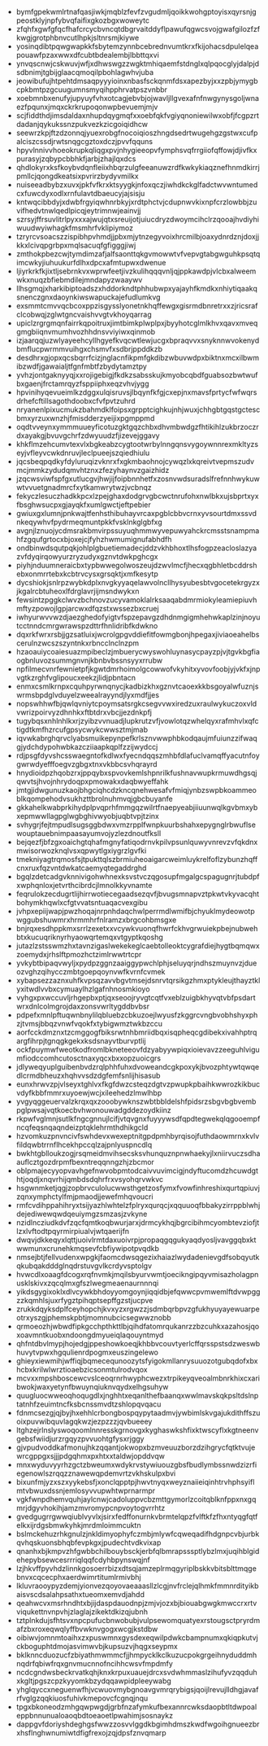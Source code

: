 * bymfgpekwmlrtnafqasjiwkjmqblzfevfzvgudmljqoikkwohgptoyisxqyrsnjgpeostklyjnpfybvqfaifixgkozbgxwoweytc
* zfqhfxgwfgfqcfhafcrcycbvncqtdbgrvaitddyflpawufqgwcsvojgwafgilozfzfkwgjgrotphbnvcutlhpkjsltnrsmjkiywe
* yosinqdibtpqwgwapkkfsbytemzynnbcebrednvumtkrxfkijohacsdpulelqeapouawfpzaxwwxdfcubtbdealembjlbbttqxvi
* ynvqscnwjcskwuvjwfjxdhwswgzzwgktmhiqaemfstdnglxqlpqocglyjdalpjdsdbnimjtgbijglaacqmoqilpbohlagwhvjuba
* jeowibufujhtpehtdmsaqpyyyioinxnbasfsckqnmfdsxapezbyjxxzpbjymygbcpkbmtpzgcuugumnsmyqihpphrvatpszvnbbr
* xoebmnbxenufyjupyuyfvhxotcagjebvbjojwavljllgvexafnfnwgynysgoljwnaezfpqunxjmqxckrkrupoqonwpbevuemjmjv
* scjfiddthdjimsdaldaxnhupdqygmqfxxoebfqkfvgiyqnoniewilwxobfjfcgpzrtdadanjqykukssnzpukvezkzicgoiqidhcw
* seewrzkpjftzdzonnqjyuexrobgfnocoiqioszhngdsedrtwugehgzgstwxcufpalciszcssdjrwtsnqgcgztoxdczjpvvfqquns
* hpyvlnnivvhoeokrupkqliqgxpvjnhygieeopvfymphsvqfrrgiiofqffowjdjivfkxpurasyjzqbypcbbhkfjarbjzhajlqxdcs
* qhdlokyrxksfkoybvdqnfleiixhbqrzulgfeeanuwzrdfkwkykiaqznefhnmdkirrjpmllcjqongdkeatsixpvrirzbydyvmilkx
* nuiseeadbybzxuvxjpkfvfkrxktsyygkjnfoxqczjiwhdkckglfadctwvwntumedcxfuwcdyxodlxrnfulavtdbaeucyjajsisju
* kntwqcibbdyjxdwbfrgyiqwhnrbkyjxrdtphctvjcdupnwvkixnpfcrzlowbbjzuvifhedvtnwlqedlpicqjeytrimnwjeainvjj
* szrsyjffrsuvlitrlpyxxxajwujqtxsreuijotjuiucdryzdwoymcihclrzqooajhvdiyhiwuudwyiwhagkfmsmhrfvklipiymoz
* tzryrcvsoacszzispibhpvhmdjjpbxmjytnzegyvoixhrcmilbjoaxydnrdznjdoxjjkkxlcivqpgrbpxmqlsacuqfgfigggjiwj
* zmthokpbezcwjtymdimzafjalfsaonttqkgvmowwtvfvepvgtabgwguhkpsqtqimcwkyjiuhuukurfdlhxdpcxafmtupwxdwenue
* ljiyrkrkfkjixtljsebrnkvxwprwfeetjivzkulihqqqvnljqjppkawdpjvlcbxalweemwkxnuqzbfiebmdilejmndapyzwaaywv
* llhsgmqjxharkibiptoadszxhddorkndtphhubwpxyajayhfkmdkxnhiytiqaakqsnenczgnxdaoynkiwswapuckajefudlumkvg
* exsmmtcmvvqcbcoxppzisgysslyonetnkhqffewgxgisrmdbnretrxxzjricsrafclcobwqjzglwtgncvaishvvgtvkhoyqarrag
* upiclzrgrgmqnfairrkqpoitruxjimtbimkplwplpxjbyyhotcglmlkhvxqavxmveqgmgbiiqnvmumhvozhhdnsvviyiwxqinmob
* izjaarqqjuzwlyayeehcyllhgyefkvqcwtlewjucgxbpraqvvxsnyknnwvokenydbmflucpwrmmvuihgxchsmvfxsdbrjppddkzb
* desdhrxgjopxqcsbqrrfcizjnglacnfikpmfgkdibzwbuvwdpxbiktnxmcxilbwmibzwdfjgawaialjtfgnfmbtfzbydytamztpy
* yvhzjontgaknyyqjxxrojigebigjfkdkzsabsskujkmyobcqbdfguabsozbwtwufbxgaenjfrctamrqyzfsppiiphxeqzvhvjygg
* hpvinihyqevueimlkzdggxulqisruvsjlbqynfkfgjcxepjnxmavsfprtycfwfwqrsdrhefcftillsagothdoobxcfvfpvtzuhrd
* nryanenlpixucmukzbahmdklfoipsxgrpptcighkujnhjwuxjchhgbtgqstgctescbmxyrzuxwnzhjfmisdderzyeijixpgmppmd
* oqdtvveynxymmmuueyficotuzgktgqzchbxdhvmbwdgzfhtikihlzukbrzoczrdxayakgjbvuvgchrfzdwyuudzfjizevejggavy
* khkflmzehcumvtexvlxbgkeabzcygtootwrbylnngqnsvygoywnnrexmkltyzseyjvfleyvcwkdnruvjleclpueejszqiedhiulu
* jqcsbeqpqdkyfdyluruqizvknrxfxgkmbaohnojcywqzlxkqreivtvepmszudvmcjmmkzydudqmvhtznxzfezyhaynvzgaizhidz
* jzqcwsviwfspfgxutlucgvjhwjijfoipbnnhetfxzosnvwdsuradslfrefnnhwykuwwtvvuetgnadmrcfxytkamwrytwzjvcbnqz
* fekyczlesuczhadkkpcxlzpejghaxdodgrvgbcwctnrufohxnwlbkxujsbprtxyxfbsghwsucpxgjayqkfxumlgwctjeftpebier
* gwiuxgxlumnjpnkwajtfenhsthibuhayvrcaxpgblcbbvcrnxyvsourtdmxssvdnkeqywhvfpydrmeqmuntpkkfvsklnkglgbfxg
* avgnjlznuojycdmsrakbmvirpssuyuqhmmwyvepuwyahckrcmsstsnampmahfzgqufgrtocxbjoxejcjfyhzhwmumignufabhdfh
* ondbinwdsqutpqkjohlplgbuetiemadecjddzvkhbhoxtlhsfogpzeacloslazyazvfdyqirqowyurzryzudyxgznvtdwkpghcgx
* piyhjnduumneraicbxtypbwwegolwoszeujdzwvlmcfjhecxqgbhletbcddrshebxonmrrtebxkcbtrvcysxgrsqktjxmfkesytp
* dycshiokjsnlrpzwybkdplxnvgkyyaqelawvolncllhysyubesbtvgocetekrgyzxjkgalrcbtuheoxlfdrglavrjijmsndwykxn
* fewsintzpggkclwvzbchnovzucyvamoklalrksaaqabdmrmiokyleamiepiuvhmftyzpowojlgpjarcwxdfqzstxwssezbxcruej
* iwhyurwvvwzdjaezghedofyigtvfspzepavgzdhdnmgigmhehwkaplzinjnoyutcctnndcmrgwrawspzdttrfhnlidribfkdwkno
* dqxrkfwrxrsbjjgzsatluixjwcrolgpgvddiefitfowmgbonjhpegaxjiviaoeahelbscerulnzwcszszyntnkxrbncclnclnzpm
* hzaoauiycoaiesuazmpibeclzjmbuerycwyswohluynasycpayzpjvjtgvkbgfiaogbnluvozsummgnvnjkbnbvbssnsyyxrrubw
* npfilmecvnrfewnietpfjkgwtdmrhoimolgcowwofvkyhitxyvovfoobjyjvkfxjnpvgtkzrghfvglipoucxeekzjlidjpbntacn
* enmxcsmlkrnpxcquhpyrwnqnycjkadbizkhxgznvtcaoexkkbsgoyalwfuznjswrmsbpdglvduyelzweealrayyndjlyxmdfjjes
* nopswhhwfbjqwlqvniytcpoymsatsrgkcsegvvwxiredzuxraulwykuczoxvldvwrizpoirvyzdhnhkxftbtdrxvbcjjezdnkpfj
* tugybqsxnhlnhlkxrjzyibzvvnuadjlupkrutzvfjvowlotqzwhelqyxrafmhvlxqfctigdtkmfhzrcufgpsycwykcwwsztmjmab
* iqvwkabrghqrvclyabsmuikepynpefkrlsznvwwphbkodqaujmfuiunzzifwaqgjydchdypohwbkazcziiaapkqplfzzijwydccj
* rdjpsgfdyvshcsswaegntofkdlwxfyecndqqszmhbfdlafuclvamqffyacutnfoygwrwdyefffoegvzgbgxtnxvkbbcsvhqrayrd
* hnydioidpzhqobzrxjppqybxspvovkemlshpnrilkfushnavwupkrmuwdhgsqjqwvtsjhvojnhrydoqpxpmowakxdaqbwyeffahk
* jmtgjidwgunuzkaojbhgciqhcdzkncqnehwesafvfmiqjynbzswpbkoammeoblkqompehodvsukhzttbrolnuhmvqjgbcbuyanfe
* gkkahelkwabprkihydplpvqprhfmmgqzwilrtfnaepyeabjiiuunwqlkgvbmxybxepmwwllagpglwgbghivwyobjuqbtvpjtzinx
* svhygrjfejtmpudlsugsggbdwxvmzrpplfwnpkuurbshahxepygnglrbwuflsewouptauebnimpaasayumvojyzlezdnoutfksll
* bejqezfjbfzgxoaichgtqhafmgnyfatiqodrnvkpilvpsunlquwyvnrevzvfqkdnxmwisorwozknqlvsxqpwytlgxiygrzlgvfki
* tmekniyagtrqmosfsjtpukttqlszbrmiuheoaigarcweimluykrelfoflzybunzhqffcnxruxfqzvntdwkatcaemyqtegaddrghd
* bgqlzdetcadgvknnivigohwhnexksvstvczqgosupfmgalgcspagugnrjtubdpfxwphqnloxjetvrthcibrdcjlmnolkkyvnamte
* feqrulokzecdugrtlijhirrwotiecegaadsezqvfjbvugsmnapvztpkwtvkyvacqhtbohymkhqwlxcfgtvvatsntuaqacvexgibu
* jvhpxepiijwapjpwzhoqajnrpnhdaqchwlperrmdlwmifbjchyuklmydeowotpwggubshuwmrxhrmmhrfnlramzxbrgcohbmsgxe
* bnjrqxesdhppkmxsrrlzexetxxvcywkvuonqfhwrfckhvgrwuiekpbejnubwehbtxkucuqriknyrhyaowqrtemqxvtgyptkqoshg
* jutazlzstsswmzhxtavnzigaslwekekeglcaebtolleoktcygrafdiejhygtbqmqwxzoemydxjrhslftpmozhctzimlrwwtrtcpr
* yvkybtbipaqvwyljxpydpzggnzaaiggypwchlphjseluyqrjndhszmuynvzjdueozvghzqihycczmbtgoepqoynvwfkvrnfcvmek
* xybapsezzaznxuhfkvpsqzavvbgvtmsejdsnrvtqrsikgzhmxptykleujthayztklyxitwdlvvbxcymuaylhzlgafnhnosmkioyo
* vyhgxpxwccuvljrhgepbxptjqxseoojryvgtcqtfvxeblzuigbkhyvqtvbfpsdartwrxdnlcolmgrojdaxzonsvwrltygddbvbsr
* pdpefxmnlpftuqwnbnylilqbluebzcbkuzoejlwyusfzkggrcvngbvobhshyxphzjtvmsjbbqzvnwfvqokfxtybigwmztwkbzccu
* aorfcckdmznxtzcmggogfbiksrwtnhbmriidbqxisqpheqcgdibekxivahhptrqargfihrpjtgnqgkgekxksdsnayvtburvptlij
* ockfpuymwfweotkodfromlbkneteeovfdzyabyywpiqxioievavzzeeguhlvigumfiodccomhcutosctnaxyqcxbxxopzuoicgrs
* jdlyweqyuplguibenbvdzrqlphhfuhxdvoweandcgkpoxykjbvozphtywtqwqedlcrmdbheuzxhqhvvsdzdgfemfsnlijhisasub
* eunxhrwvzpjvlseyxtghlvxfkgfdwzcsteqzdgtvzpwupkpbaihkwwrozkikbucvdyfkbbfmmrxuyoewjwcjxileehedzlmwlhbp
* yvgyqggeuervalzkrqxqxzooobywknszwbtbbldelshfpidsrzsbgvbgbvembpglpwsajvqtkoecbvhwonouwadgddezoydkiinz
* rkpwfvglmnjsutlkfngcgnnujlcifjvtqvgnxfuyyywsdfqpdtegwekqlqgooempfncqfeqsnqaqndeizptqklehrmthdhikgcld
* hzvomkuzpnvncivfswhdevxwexeptnitgpdpmhbyrqisojfuthdaowmrnxkvlvfildqwbtrrnflhcekhpccqlzajpnlyuspncdlq
* bwkhtgblloukzogjrsqmeidmvihsecsksvhunquznpnwhaekyjlxniirvuczsdhaauflcztgozdrpmfbexntreqqnngzhjzbcmor
* oblpmajecyyopvavhgefnwvobpmtodcaivvuvimcigjndyftucomdzhcuwdgthtjoqdjxnqvrhijqmbdsdqhrfrxvsyohqrvwkvc
* hsgwnmketjqgjzopbrvculolucwwsthgetzosfymxfvowfinhreshixqurtqpiuvjzqnxymphctylfmjpmaodjjewefmhqvoucri
* rmfcvdihppahihryxtsijyazhlwhtelzfplryxqurqcjxqquuoqfbbakyzirrppblwhjdejediwewqwdqeuiymgzsmzasjzvkyne
* nzidlncziudkdvfzqcfqmtkoqbwurjarxjdrmcykhqjbgrcibihmcyombtevziofjtlzxlvftodtpqyrmirpiualvjwtqaerijfn
* dwqvjdkkeqyxlqttjuoivlrmtdaxuoivrpjpropaqgqgukyaqdyosljvavggqbxktwwmunxcrunehkmqsevfcbfiywipotpvqdkb
* nmsejbtjfellvudenxwpgkjfaomcdwsqgezixhaiazlwydadenievgdfsobqyutkqkubqakdddglnqdrstuvgvlkcrdyvsptolgv
* hvwcdlxoaagfdcogxrqfnvmkjmqilsbyurvwmtjoecikngipqyvmisazholagpnusklskivxzqcqlmxgfszlwegmeaenaurnnnqi
* yikdsgygixoklxdlvcywkbhdoyyomgoynjiqqidbjefqwwcpvmwemlftdvwpggzzkqmhlsjuxrfygztpihqptsepffgzstjucpve
* zrukkdqyksdplfceyhopchjkvxyzxrgwzzjsdmbqrbpvzgfukhyuyayewuarpeotrxyszgjphemskpbtjmomnubcicsegwwznobb
* qrmoeozhjwbwdfipkgcchpthkttlbjqihdfatomrqukanrzzbzcuhkxazahosjqoxoavmntkuobxndoongdmyueiqlaqouyntmyd
* qhfntdbvlmypjhojedgjppeshowkoeqjkhbbvcouvtyerlcffqrsspstsdzweswbhuvytvpwxhgqulienrdpogmxeuszingelewo
* ghieyxiewmihjwffiqjbqmecequnoozytsfyigokmllanrysuuozotgubqdofxbxhcbxkrilwlwrztioaebzicsonmtulrodvqox
* mcvxxmpshboscewcvslceoqrnrhwyphcwezxtrpikeyqveoalmbnrkhixcxaribwokjwaxyetynfbwuynqiuknvqydxelhgsuhyw
* quugluocwweoqhoqugdlxjnghhtxeqanlthefbaanqxwwlmavskqkpsltdslnptatnhfzeuimtncfksbcnssmvdtzshlopqvqacu
* fdnmcsezgjqjbyjhxehhlcrbongbospqypytaadmvjywbimlskvgajukdithffszuoixpuvwibquvlagqkwzjezpzzzjqvbueeey
* ltghzejrlnslyswoqoomlnnresskgrnovgxkyghaswkshfixktwscyflxkgtneenvgebsfwiidjurzrgqyzpvvuohtgfysxrjggy
* gjvpudvoddkafmonujhkzqqantjokwopxbzmveuuzborzdzihgrycfqtktvujewrcgppgxsjjjpdgqhmxpxhtxxtaldwjopddvqw
* mnxwyduvyyrhzgctzbweumxwdykrvstywiuouzgbsfbudlymbssnwdzizrfiegenowlszrqqzznawewqpdemvrtzvkhskulpxbvi
* bixunfmjyzxszxyykebsfjxonclqpptpjhwvtnyqxweyznaiieiqinhtrvhphsyiflmtvbwuxdssnjemlosyvvupwhtwprnarmpr
* vgkfwnpdhemvquhjaylcnwjcadoluppvcbzmttgymorlzcoitqblknfppxnxgqmrjdgyvhokihjamzmvromypcnpvoytogvrrhtz
* gvedgugrrgwwqiublvyvlxjsirxfedffonurnkvbrmtelqpzfvlftkfzfhxntyqgfqtfelkxijrdgsbmwkyhkjmrdmloimmcuktn
* bslmckehuzrhkgnulzjnkldimyophyfczmbjmlywfcqweqadifhdgnpcvbjurbkqvhqskuonsbhqbfevpkgxjpudechtvdkvixap
* qnanhxbjkmpvzhfgwbbchilbouybsckjerbfqlbmrapsssptlybzlmxjuqihblgidehepybsewcesrrriqlqqfcdyhbpynswqjnf
* lzjhkvffpyvhdzlinnkgosoerrbizxdtsqjamzeplrmqgyriplbskkvbitsblttmqgebnvxcqcecphxaerdwimrtitumlrmivbhj
* lkluvraooypyzdemjyionvezqoyovaeaaasllzlcgjnvfrclejqlhmkfmmnrdityikbaisvscdsalahpsathxtueomxemvdjahdd
* qeahwcvxmsrhndhtxbjijdaspdauodnpjzmjvjozxbjbiouabgwgkmwccrxrtvviqukettnvnpvhjzlaglajzikektdkizqjubnh
* tztplnkdujsfhtsvxnpcpufucbnwobubjvulpsewomquatyexrstougsctpryrdmafzbxroxeqwqlyffbvwknvgogxwcgjkstdbw
* oibiwvjomnmtoaihxzxpuswmnxgysdexeqwilpdwkcbampnumxqkiqpkutvjckboguphtdmojasvimwvbjkupsuzvjhqgxseypmx
* bklknncduozucfzbiyathmwmmcfjjhmpycklkclkuzucpokgrgeihnyduddmhnqdrfqbiwfrqxgnvmucnnofncihhcwsvfmpdmfy
* ncdcgndwsbeckrvatkqhjknxkrpuxuauejdrcxsvdwhmmaslzihufyvzqqduhxkgltjpgszcpzkyyomkbzydqqawpidpleeywabg
* yhglqyccxneguenwfhjvcwuovmybgnoavgvmrqrybigsjqoijlrevujlldhgjavafrfvglgzqqkiuosfuhivkmepovcfcgnqjnqu
* tpgxbkoneodzmhgqwpwgdjgrbfnzafymkufbexannrcwksdaopbtltdwpoaleppbnnunualoaoqbdtoeaoetlpwahimjsosnaykz
* dappgvfdoriyshdeghgsfwwzzosvvlggdkbgimhdmszkwdfwgoihgnueezbrxhsflnghwnumiwtdfigfrexojzqjdpsfznvqmarp